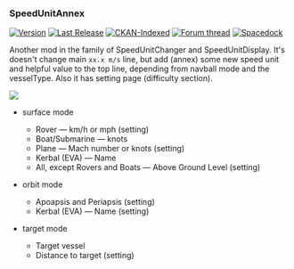 ### SpeedUnitAnnex
[![Version](https://img.shields.io/github/release/yalov/SpeedUnitAnnex.svg?label=Version&colorB=4CC61E)](https://github.com/yalov/SpeedUnitAnnex/releases)
[![Last Release](https://img.shields.io/github/release-date/yalov/speedunitannex.svg?label=Last%20Release&colorB=99C611)](https://github.com/yalov/SpeedUnitAnnex/releases)
[![CKAN-Indexed](https://img.shields.io/badge/CKAN-Indexed-yellowgreen.svg)](https://github.com/KSP-CKAN/CKAN)
[![Forum thread](https://img.shields.io/badge/Link-Forum%20thread-blue.svg)](https://forum.kerbalspaceprogram.com/index.php?/topic/169611-*)
[![Spacedock](https://img.shields.io/badge/Link-Spacedock-blue.svg)](https://spacedock.info/mod/1662/Speed%20Unit%20Annex)

Another mod in the family of SpeedUnitChanger and SpeedUnitDisplay. It's doesn't change main `xx.x m/s` line, but add (annex) some new speed unit and helpful value to the top line, depending from navball mode and the vesselType. Also it has setting page (difficulty section).

![](https://i.imgur.com/TTaKyCZ.jpg)

 * surface mode
   * Rover — km/h or mph (setting)
   * Boat/Submarine — knots 
   * Plane — Mach number or knots (setting)
   * Kerbal (EVA) — Name
   * All, except Rovers and Boats — Above Ground Level (setting)

 * orbit mode
   * Apoapsis and Periapsis (setting)
   * Kerbal (EVA) — Name (setting)

 * target mode
   * Target vessel
   * Distance to target (setting)
